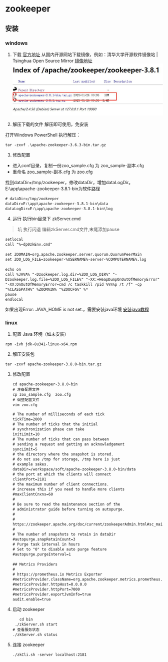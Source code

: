 # zookeeper

## 安装

### windows
[](https://blog.51cto.com/u_13348545/6264654)
1. 下载
[官方地址](https://dlcdn.apache.org/zookeeper/)
从国内开源网站下载镜像，例如：清华大学开源软件镜像站 | Tsinghua Open Source Mirror
[镜像地址](https://blog.csdn.net/weixin_48526216/article/details/126689548)
![](zookeeper_files/1.jpg)

2. 解压下载的文件
解压即可使用，免安装

打开Windows PowerShell
执行解压：
```shell
tar -zxvf .\apache-zookeeper-3.6.3-bin.tar.gz
```

3. 修改配置
- 进入conf目录，复制一份zoo_sample.cfg 为 zoo_sample-副本.cfg
- 重命名 zoo_sample-副本.cfg 为 zoo.cfg 

找到dataDir=/tmp/zookeeper，修改dataDir，增加dataLogDir。E:\app\apache-zookeeper-3.8.1-bin为软件路径
```
# dataDir=/tmp/zookeeper
dataDir=E:\app\apache-zookeeper-3.8.1-bin\data
dataLogDir=E:\app\apache-zookeeper-3.8.1-bin\log
```

4. 运行
执行bin目录下 zkServer.cmd

> 坑 执行闪退
编辑zkServer.cmd文件,末尾添加pause 

```
setlocal
call "%~dp0zkEnv.cmd"

set ZOOMAIN=org.apache.zookeeper.server.quorum.QuorumPeerMain
set ZOO_LOG_FILE=zookeeper-%USERNAME%-server-%COMPUTERNAME%.log

echo on
call %JAVA% "-Dzookeeper.log.dir=%ZOO_LOG_DIR%" "-Dzookeeper.log.file=%ZOO_LOG_FILE%" "-XX:+HeapDumpOnOutOfMemoryError" "-XX:OnOutOfMemoryError=cmd /c taskkill /pid %%%%p /t /f" -cp "%CLASSPATH%" %ZOOMAIN% "%ZOOCFG%" %*
pause
endlocal

```

如果出现Error: JAVA_HOME is not set.，需要安装java环境
[安装java教程](https://www.runoob.com/java/java-environment-setup.html)


### linux
1. 配置 Java 环境（如未安装）
```shell
rpm -ivh jdk-8u341-linux-x64.rpm
```
2. 解压安装包
```shell
tar -zxvf apache-zookeeper-3.8.0-bin.tar.gz
```
3. 修改配置
   ```shell
   cd apache-zookeeper-3.8.0-bin
   # 准备配置文件
   cp zoo_sample.cfg  zoo.cfg 
   # 调整配置文件
   vim zoo.cfg
   ```
   ```shell
   # The number of milliseconds of each tick
   tickTime=2000
   # The number of ticks that the initial
   # synchronization phase can take
   initLimit=10
   # The number of ticks that can pass between
   # sending a request and getting an acknowledgement
   syncLimit=5
   # the directory where the snapshot is stored.
   # do not use /tmp for storage, /tmp here is just
   # example sakes.
   dataDir=/workspace/soft/apache-zookeeper-3.8.0-bin/data
   # the port at which the clients will connect
   clientPort=2181
   # the maximum number of client connections.
   # increase this if you need to handle more clients
   #maxClientCnxns=60
   #
   # Be sure to read the maintenance section of the
   # administrator guide before turning on autopurge.
   #
   # https://zookeeper.apache.org/doc/current/zookeeperAdmin.html#sc_maintenance
   #
   # The number of snapshots to retain in dataDir
   #autopurge.snapRetainCount=3
   # Purge task interval in hours
   # Set to "0" to disable auto purge feature
   #autopurge.purgeInterval=1
   
   ## Metrics Providers
   #
   # https://prometheus.io Metrics Exporter
   #metricsProvider.className=org.apache.zookeeper.metrics.prometheus.PrometheusMetricsProvider
   #metricsProvider.httpHost=0.0.0.0
   #metricsProvider.httpPort=7000
   #metricsProvider.exportJvmInfo=true
   audit.enable=true

   ```
   
4. 启动 zookeeper
   ```shell
      cd bin
    ./zkServer.sh start 
   # 查看服务状态
   ./zkServer.sh status
   ```
5. 连接 zookeeper
   ```shell
   ./zkCli.sh -server localhost:2181
   ```